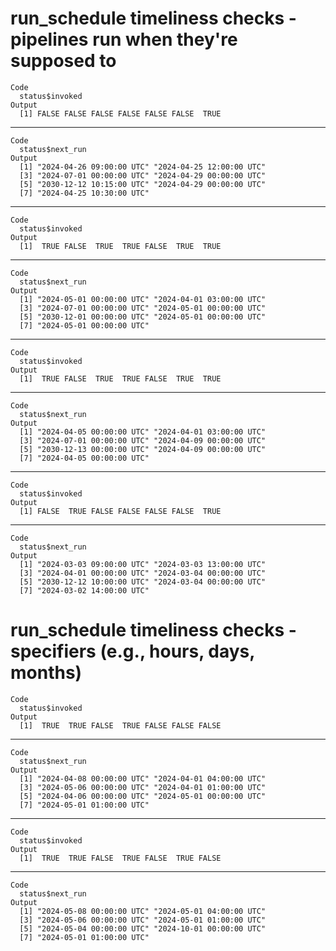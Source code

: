 # run_schedule timeliness checks - pipelines run when they're supposed to

    Code
      status$invoked
    Output
      [1] FALSE FALSE FALSE FALSE FALSE FALSE  TRUE

---

    Code
      status$next_run
    Output
      [1] "2024-04-26 09:00:00 UTC" "2024-04-25 12:00:00 UTC"
      [3] "2024-07-01 00:00:00 UTC" "2024-04-29 00:00:00 UTC"
      [5] "2030-12-12 10:15:00 UTC" "2024-04-29 00:00:00 UTC"
      [7] "2024-04-25 10:30:00 UTC"

---

    Code
      status$invoked
    Output
      [1]  TRUE FALSE  TRUE  TRUE FALSE  TRUE  TRUE

---

    Code
      status$next_run
    Output
      [1] "2024-05-01 00:00:00 UTC" "2024-04-01 03:00:00 UTC"
      [3] "2024-07-01 00:00:00 UTC" "2024-05-01 00:00:00 UTC"
      [5] "2030-12-01 00:00:00 UTC" "2024-05-01 00:00:00 UTC"
      [7] "2024-05-01 00:00:00 UTC"

---

    Code
      status$invoked
    Output
      [1]  TRUE FALSE  TRUE  TRUE FALSE  TRUE  TRUE

---

    Code
      status$next_run
    Output
      [1] "2024-04-05 00:00:00 UTC" "2024-04-01 03:00:00 UTC"
      [3] "2024-07-01 00:00:00 UTC" "2024-04-09 00:00:00 UTC"
      [5] "2030-12-13 00:00:00 UTC" "2024-04-09 00:00:00 UTC"
      [7] "2024-04-05 00:00:00 UTC"

---

    Code
      status$invoked
    Output
      [1] FALSE  TRUE FALSE FALSE FALSE FALSE  TRUE

---

    Code
      status$next_run
    Output
      [1] "2024-03-03 09:00:00 UTC" "2024-03-03 13:00:00 UTC"
      [3] "2024-04-01 00:00:00 UTC" "2024-03-04 00:00:00 UTC"
      [5] "2030-12-12 10:00:00 UTC" "2024-03-04 00:00:00 UTC"
      [7] "2024-03-02 14:00:00 UTC"

# run_schedule timeliness checks - specifiers (e.g., hours, days, months)

    Code
      status$invoked
    Output
      [1]  TRUE  TRUE FALSE  TRUE FALSE FALSE FALSE

---

    Code
      status$next_run
    Output
      [1] "2024-04-08 00:00:00 UTC" "2024-04-01 04:00:00 UTC"
      [3] "2024-05-06 00:00:00 UTC" "2024-04-01 01:00:00 UTC"
      [5] "2024-04-06 00:00:00 UTC" "2024-05-01 00:00:00 UTC"
      [7] "2024-05-01 01:00:00 UTC"

---

    Code
      status$invoked
    Output
      [1]  TRUE  TRUE FALSE  TRUE FALSE  TRUE FALSE

---

    Code
      status$next_run
    Output
      [1] "2024-05-08 00:00:00 UTC" "2024-05-01 04:00:00 UTC"
      [3] "2024-05-06 00:00:00 UTC" "2024-05-01 01:00:00 UTC"
      [5] "2024-05-04 00:00:00 UTC" "2024-10-01 00:00:00 UTC"
      [7] "2024-05-01 01:00:00 UTC"

